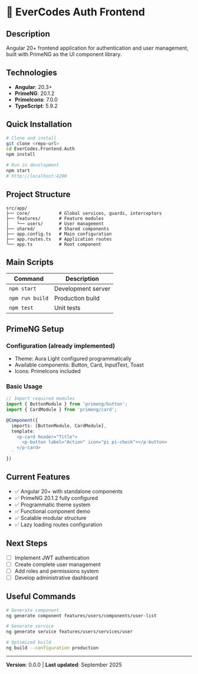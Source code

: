 # 🔐 EverCodes Auth Frontend

## Description
Angular 20+ frontend application for authentication and user management, built with PrimeNG as the UI component library.

## Technologies
- **Angular**: 20.3+
- **PrimeNG**: 20.1.2 
- **PrimeIcons**: 7.0.0
- **TypeScript**: 5.9.2

## Quick Installation

```bash
# Clone and install
git clone <repo-url>
cd EverCodes.Frontend.Auth
npm install

# Run in development
npm start
# http://localhost:4200
```

## Project Structure

```
src/app/
├── core/           # Global services, guards, interceptors
├── features/       # Feature modules
│   └── users/      # User management
├── shared/         # Shared components
├── app.config.ts   # Main configuration
├── app.routes.ts   # Application routes
└── app.ts          # Root component
```

## Main Scripts

| Command | Description |
|---------|-------------|
| `npm start` | Development server |
| `npm run build` | Production build |
| `npm test` | Unit tests |

## PrimeNG Setup

### Configuration (already implemented)
- Theme: Aura Light configured programmatically
- Available components: Button, Card, InputText, Toast
- Icons: PrimeIcons included

### Basic Usage
```typescript
// Import required modules
import { ButtonModule } from 'primeng/button';
import { CardModule } from 'primeng/card';

@Component({
  imports: [ButtonModule, CardModule],
  template: `
    <p-card header="Title">
      <p-button label="Action" icon="pi pi-check"></p-button>
    </p-card>
  `
})
```

## Current Features
- ✅ Angular 20+ with standalone components
- ✅ PrimeNG 20.1.2 fully configured
- ✅ Programmatic theme system
- ✅ Functional component demo
- ✅ Scalable modular structure
- ✅ Lazy loading routes configuration

## Next Steps
- [ ] Implement JWT authentication
- [ ] Create complete user management
- [ ] Add roles and permissions system
- [ ] Develop administrative dashboard

## Useful Commands

```bash
# Generate component
ng generate component features/users/components/user-list

# Generate service  
ng generate service features/users/services/user

# Optimized build
ng build --configuration production
```

---

**Version**: 0.0.0 | **Last updated**: September 2025
